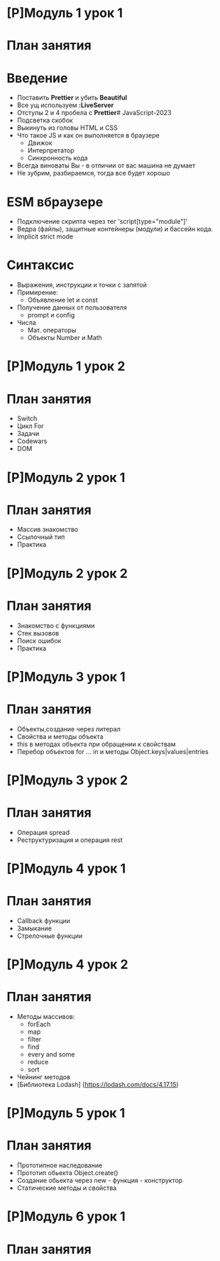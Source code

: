 # [P]Модуль 1 урок 1 
# План занятия

# Введение

- Поставить **Prettier** и убить **Beautiful**
- Все ущ используем **:LiveServer**
- Отступы 2 и 4 пробела с **Prettier**# JavaScript-2023
- Подсветка скобок
- Выкинуть из головы HTML и CSS
- Что такое JS и как он выполняется в браузере
  - Движок
  - Интерпретатор
  - Синхронность кода
- Всегда виноваты Вы - в отличии от вас машина не думает
- Не зубрим, разбираемся, тогда все будет хорошо

# ESM вбраузере

- Подключение скрипта через тег 'script[type="module"]'
- Ведра (файлы), защитные контейнеры (модули) и бассейн кода.
- Implicit strict mode

# Синтаксис

- Выражения, инструкции и точки с запятой
- Примирение:
  - Объявление let и const
- Получение данных от пользователя
  - prompt и config
- Числа
  - Мат. операторы
  - Объекты Number и Math

# [P]Модуль 1 урок 2 
# План занятия

- Switch
- Цикл For
- Задачи
- Codewars
- DOM

# [P]Модуль 2 урок 1 
# План занятия

- Массив знакомство
- Ссылочный тип
- Практика


# [P]Модуль 2 урок 2 
# План занятия

- Знакомство с функциями
- Стек вызовов
- Поиск ошибок
- Практика


# [P]Модуль 3 урок 1 
# План занятия

- Объекты,создание через литерал
- Свойства и методы объекта
- this в методах объекта при обращении к свойствам
- Перебор объектов for ... in и методы Object.keys|values|entries

# [P]Модуль 3 урок 2 
# План занятия

- Операция spread
- Реструктуризация и операция rest

# [P]Модуль 4 урок 1 
# План занятия

- Callback функции
- Замыкание
- Стрелочные функции

# [P]Модуль 4 урок 2 
# План занятия

- Методы массивов:
  - forEach
  - map
  - filter
  - find
  - every and  some 
  - reduce
  - sort
- Чейнинг методов
- [Библиотека Lodash] (https://lodash.com/docs/4.17.15)

# [P]Модуль 5 урок 1  
# План занятия

- Прототипное наследование
- Прототип обьекта Object.create()
- Создание обьекта через new - функция - конструктор
- Статические методы и свойства


# [P]Модуль 6 урок 1 
# План занятия




